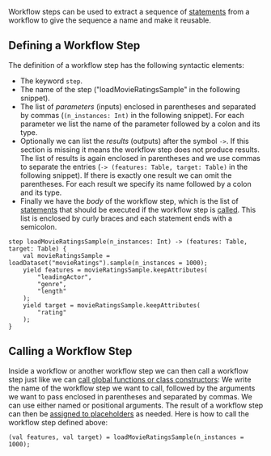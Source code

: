 Workflow steps can be used to extract a sequence of [statements](./Workflow-Language:-Statements) from a workflow to give the sequence a name and make it reusable.

## Defining a Workflow Step

The definition of a workflow step has the following syntactic elements:
* The keyword `step`.
* The name of the step ("loadMovieRatingsSample" in the following snippet).
* The list of _parameters_ (inputs) enclosed in parentheses and separated by commas (`(n_instances: Int)` in the following snippet). For each parameter we list the name of the parameter followed by a colon and its type.
* Optionally we can list the _results_ (outputs) after the symbol `->`. If this section is missing it means the workflow step does not produce results. The list of results is again enclosed in parentheses and we use commas to separate the entries (`-> (features: Table, target: Table)` in the following snippet). If there is exactly one result we can omit the parentheses. For each result we specify its name followed by a colon and its type.
* Finally we have the _body_ of the workflow step, which is the list of [statements](./Workflow-Language:-Statements) that should be executed if the workflow step is [called](#calling-a-workflow-step). This list is enclosed by curly braces and each statement ends with a semicolon.
 
```
step loadMovieRatingsSample(n_instances: Int) -> (features: Table, target: Table) {
    val movieRatingsSample = loadDataset("movieRatings").sample(n_instances = 1000);
    yield features = movieRatingsSample.keepAttributes(
        "leadingActor",
        "genre", 
        "length"
    );
    yield target = movieRatingsSample.keepAttributes(
        "rating"
    );
}
```

## Calling a Workflow Step

Inside a workflow or another workflow step we can then call a workflow step just like we can [call global functions or class constructors](./Workflow-Language:-Expressions#calls): We write the name of the workflow step we want to call, followed by the arguments we want to pass enclosed in parentheses and separated by commas. We can use either named or positional arguments. The result of a workflow step can then be [assigned to placeholders](./Workflow-Language:-Statements#assigning-placeholders) as needed. Here is how to call the workflow step defined above:

    (val features, val target) = loadMovieRatingsSample(n_instances = 1000);